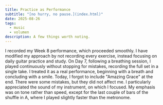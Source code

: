 ```yaml
---
title: Practice as Performance
subtitle: "[no hurry, no pause.](index.html)"
date: 2025-08-26
tags:
  - music
  - volumen
description: A few things worth noting.
---
```


I recorded my Week 8 performance, which proceeded smoothly. I have modified my approach by not recording every exercise, instead focusing on daily guitar practice and study. On Day 7, following a breathing session, I played continuously without stopping for mistakes, recording the full set in a single take. I treated it as a real performance, beginning with a breath and concluding with a smile. Today, I forgot to include "Amazing Grace" at the end. There were some mistakes, but they did not affect me. I particularly appreciated the sound of my instrument, on which I focused. My emphasis was on tone rather than speed, except for the last couple of bars of the shuffle in A, where I played slightly faster than the metronome. 